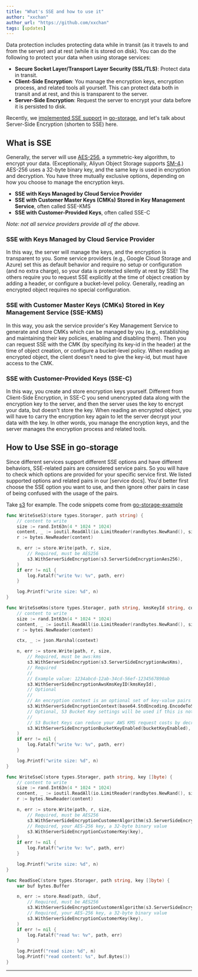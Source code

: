```yaml
---
title: "What's SSE and how to use it"
author: "xxchan"
author_url: "https://github.com/xxchan"
tags: [updates]
---
```


Data protection includes protecting data while in transit (as it travels to and from the server) and at rest (while it is stored on disk). You can do the following to protect your data when using storage services:

- **Secure Socket Layer/Transport Layer Security (SSL/TLS)**: Protect data in transit.
- **Client-Side Encryption**: You manage the encryption keys, encryption process, and related tools all yourself. This can protect data both in transit and at rest, and this is transparent to the server.
- **Server-Side Encryption**: Request the server to encrypt your data before it is persisted to disk. 

Recently, we [implemented SSE support](https://github.com/aos-dev/go-storage/issues/523) in [go-storage], and let's talk about Server-Side Encryption (shorten to SSE) here.

## What is SSE

Generally, the server will use [AES-256], a symmetric-key algorithm, to encrypt your data. (Exceptionally, Aliyun Object Storage supports [SM-4].) AES-256 uses a 32-byte binary key, and the same key is used in encryption and decryption. You have three mutually exclusive options, depending on how you choose to manage the encryption keys.

- **SSE with Keys Managed by Cloud Service Provider**
- **SSE with Customer Master Keys (CMKs) Stored in Key Management Service**, often called SSE-KMS
- **SSE with Customer-Provided Keys**, often called SSE-C

*Note: not all service providers provide all of the above.*

### SSE with Keys Managed by Cloud Service Provider

In this way, the server will manage the keys, and the encryption is transparent to you. Some service providers (e.g., Google Cloud Storage and Azure) set this as default behavior and require no setup or configuration (and no extra charge), so your data is protected silently at rest by SSE! The others require you to request SSE explicitly at the time of object creation by adding a header, or configure a bucket-level policy. Generally, reading an encrypted object requires no special configuration.

### SSE with Customer Master Keys (CMKs) Stored in Key Management Service (SSE-KMS)

In this way, you ask the service provider's Key Management Service to generate and store CMKs which can be managed by you (e.g., establishing and maintaining their key policies, enabling and disabling them). Then you can request SSE with the CMK (by specifying its key-id in the header) at the time of object creation, or configure a bucket-level policy. When reading an encrypted object, the client doesn't need to give the key-id, but must have access to the CMK. 

### SSE with Customer-Provided Keys (SSE-C)

In this way, you create and store encryption keys yourself. Different from Client-Side Encryption, in SSE-C you send unencrypted data along with the encryption key to the server, and then the server uses the key to encrypt your data, but doesn't store the key. When reading an encrypted object, you will have to carry the encryption key again to let the server decrypt your data with the key. In other words, you manage the encryption keys, and the server manages the encryption process and related tools.

## How to Use SSE in go-storage

Since different services support different SSE options and have different behaviors, SSE-related pairs are considered service pairs. So you will have to check which options are provided for your specific service first. We listed supported options and related pairs in our [service docs]. You'd better first choose the SSE option you want to use, and then ignore other pairs in case of being confused with the usage of the pairs.

Take [s3] for example. The code snippets come from [go-storage-example]

```go
func WriteSseS3(store types.Storager, path string) {
	// content to write
	size := rand.Int63n(4 * 1024 * 1024)
	content, _ := ioutil.ReadAll(io.LimitReader(randbytes.NewRand(), size))
	r := bytes.NewReader(content)

	n, err := store.Write(path, r, size,
		// Required, must be AES256
		s3.WithServerSideEncryption(s3.ServerSideEncryptionAes256),
	)
	if err != nil {
		log.Fatalf("write %v: %v", path, err)
	}

	log.Printf("write size: %d", n)
}

func WriteSseKms(store types.Storager, path string, kmsKeyId string, context map[string]string, bucketKeyEnabled bool) {
	// content to write
	size := rand.Int63n(4 * 1024 * 1024)
	content, _ := ioutil.ReadAll(io.LimitReader(randbytes.NewRand(), size))
	r := bytes.NewReader(content)

	ctx, _ := json.Marshal(context)

	n, err := store.Write(path, r, size,
		// Required, must be aws:kms
		s3.WithServerSideEncryption(s3.ServerSideEncryptionAwsKms),
		// Required
		//
		// Example value: 1234abcd-12ab-34cd-56ef-1234567890ab
		s3.WithServerSideEncryptionAwsKmsKeyID(kmsKeyId),
		// Optional
		//
		// An encryption context is an optional set of key-value pairs that can contain additional contextual information about the data. https://docs.aws.amazon.com/AmazonS3/latest/userguide/UsingKMSEncryption.html#encryption-context
		s3.WithServerSideEncryptionContext(base64.StdEncoding.EncodeToString(ctx)),
		// Optional, S3 Bucket Key settings will be used if this is not specified.
		//
		// S3 Bucket Keys can reduce your AWS KMS request costs by decreasing the request traffic from Amazon S3 to AWS KMS. https://docs.aws.amazon.com/AmazonS3/latest/userguide/UsingKMSEncryption.html#sse-kms-bucket-keys
		s3.WithServerSideEncryptionBucketKeyEnabled(bucketKeyEnabled),
	)
	if err != nil {
		log.Fatalf("write %v: %v", path, err)
	}

	log.Printf("write size: %d", n)
}

func WriteSseC(store types.Storager, path string, key []byte) {
	// content to write
	size := rand.Int63n(4 * 1024 * 1024)
	content, _ := ioutil.ReadAll(io.LimitReader(randbytes.NewRand(), size))
	r := bytes.NewReader(content)

	n, err := store.Write(path, r, size,
		// Required, must be AES256
		s3.WithServerSideEncryptionCustomerAlgorithm(s3.ServerSideEncryptionAes256),
		// Required, your AES-256 key, a 32-byte binary value
		s3.WithServerSideEncryptionCustomerKey(key),
	)
	if err != nil {
		log.Fatalf("write %v: %v", path, err)
	}

	log.Printf("write size: %d", n)
}

func ReadSseC(store types.Storager, path string, key []byte) {
	var buf bytes.Buffer

	n, err := store.Read(path, &buf,
		// Required, must be AES256
		s3.WithServerSideEncryptionCustomerAlgorithm(s3.ServerSideEncryptionAes256),
		// Required, your AES-256 key, a 32-byte binary value
		s3.WithServerSideEncryptionCustomerKey(key),
	)
	if err != nil {
		log.Fatalf("read %v: %v", path, err)
	}

	log.Printf("read size: %d", n)
	log.Printf("read content: %s", buf.Bytes())
}
```

---

[go-storage]: https://github.com/aos-dev/go-storage
[AES-256]: https://en.wikipedia.org/wiki/Advanced_Encryption_Standard
[SM-4]: https://en.wikipedia.org/wiki/SM4_(cipher)
[servide docs]: ../docs/services/index
[s3]: ../docs/go-storage/services/s3#server-side-encryption-sse
[go-storage-example]: https://github.com/aos-dev/go-storage-example